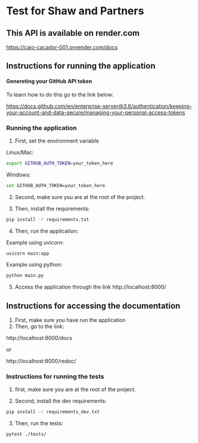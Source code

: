 # Test for Shaw and Partners

## This API is available on render.com
https://caio-cacador-001.onrender.com/docs

## Instructions for running the application

#### Genereting your GitHub API token
To learn how to do this go to the link below:

https://docs.github.com/en/enterprise-server@3.6/authentication/keeping-your-account-and-data-secure/managing-your-personal-access-tokens

### Running the application
  
1. First, set the environment variable

Linux/Mac:
```sh
export GITHUB_AUTH_TOKEN=your_token_here
```

Windows:
```sh
set GITHUB_AUTH_TOKEN=your_token_here
```

2. Second, make sure you are at the root of the project.

3. Then, install the requirements:
```sh
pip install -r requirements.txt
```

4. Then, run the application:

Example using uvicorn:

```sh
uvicorn main:app
```

Example using python:
```sh
python main.py
```

5. Access the application through the link http://localhost:8000/

## Instructions for accessing the documentation

1. First, make sure you have run the application
2. Then, go to the link:

http://localhost:8000/docs

or

http://localhost:8000/redoc/

### Instructions for running the tests

1. first, make sure you are at the root of the project.

2. Second, install the dev requirements:
```sh
pip install -r requirements_dev.txt
```

3. Then, run the tests: 
```sh
pytest ./tests/
```
